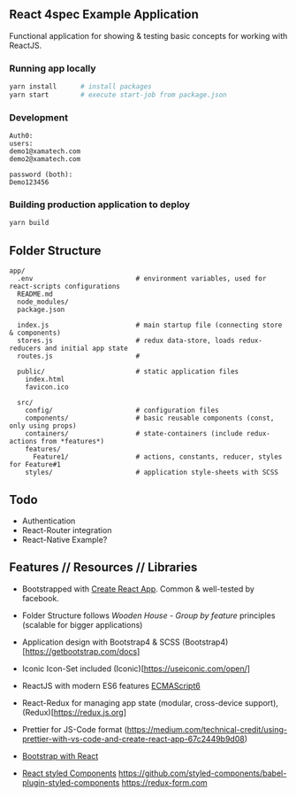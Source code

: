 ## React 4spec Example Application

Functional application for showing & testing basic concepts for working with ReactJS.

### Running app locally 

```bash
yarn install      # install packages
yarn start        # execute start-job from package.json
```

### Development

```
Auth0:
users: 
demo1@xamatech.com
demo2@xamatech.com

password (both):
Demo123456
```

### Building production application to deploy

```bash
yarn build
```

## Folder Structure

```
app/
  .env                          # environment variables, used for react-scripts configurations
  README.md
  node_modules/
  package.json 

  index.js                      # main startup file (connecting store & components)
  stores.js                     # redux data-store, loads redux-reducers and initial app state
  routes.js                     # 

  public/                       # static application files
    index.html
    favicon.ico

  src/
    config/                     # configuration files
    components/                 # basic reusable components (const, only using props)
    containers/                 # state-containers (include redux-actions from *features*)
    features/
      Feature1/                 # actions, constants, reducer, styles for Feature#1
    styles/                     # application style-sheets with SCSS
```

## Todo

- Authentication 
- React-Router integration
- React-Native Example? 

## Features // Resources // Libraries

- Bootstrapped with [Create React App](https://github.com/facebook/create-react-app). Common & well-tested by facebook.
- Folder Structure follows *Wooden House - Group by feature* principles (scalable for bigger applications)
- Application design with Bootstrap4 & SCSS (Bootstrap4)[https://getbootstrap.com/docs]
- Iconic Icon-Set included (Iconic)[https://useiconic.com/open/]
- ReactJS with modern ES6 features [ECMAScript6](http://es6-features.org/)
- React-Redux for managing app state (modular, cross-device support), (Redux)[https://redux.js.org]
- Prettier for JS-Code format (https://medium.com/technical-credit/using-prettier-with-vs-code-and-create-react-app-67c2449b9d08)




- [Bootstrap with React](https://blog.logrocket.com/how-to-use-bootstrap-with-react-a354715d1121)
- [React styled Components](https://www.styled-components.com/)
https://github.com/styled-components/babel-plugin-styled-components
https://redux-form.com
